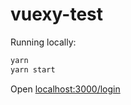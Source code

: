 # vuexy-test

Running locally:
```sh
yarn
yarn start
```

Open [localhost:3000/login](http://localhost:3000/login)
